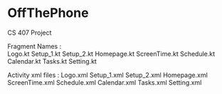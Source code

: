 # OffThePhone
CS 407 Project  

Fragment Names :  
Logo.kt
Setup_1.kt
Setup_2.kt
Homepage.kt 
ScreenTime.kt
Schedule.kt
Calendar.kt
Tasks.kt
Setting.kt

Activity xml files :
Logo.xml
Setup_1.xml
Setup_2.xml
Homepage.xml
ScreenTime.xml
Schedule.xml
Calendar.xml
Tasks.xml
Setting.xml